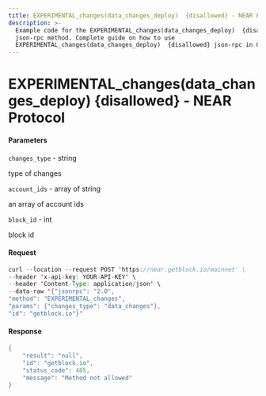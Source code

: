 ```yaml
---
title: EXPERIMENTAL_changes(data_changes_deploy)  {disallowed} - NEAR Protocol
description: >-
  Example code for the EXPERIMENTAL_changes(data_changes_deploy)  {disallowed}
  json-rpc method. Сomplete guide on how to use
  EXPERIMENTAL_changes(data_changes_deploy)  {disallowed} json-rpc in GetBlock.
---
```


# EXPERIMENTAL\_changes(data\_changes\_deploy)  {disallowed} - NEAR Protocol

#### Parameters

`changes_type` - string

type of changes

`account_ids` - array of string

an array of account ids

`block_id` - int

block id

#### Request

```java
curl --location --request POST 'https://near.getblock.io/mainnet' \ 
--header 'x-api-key: YOUR-API-KEY' \ 
--header 'Content-Type: application/json' \ 
--data-raw '{"jsonrpc": "2.0",
"method": "EXPERIMENTAL_changes",
"params": {"changes_type": "data_changes"},
"id": "getblock.io"}'
```

#### Response

```java
{
    "result": "null",
    "id": "getblock.io",
    "status_code": 405,
    "message": "Method not allowed"
}
```
